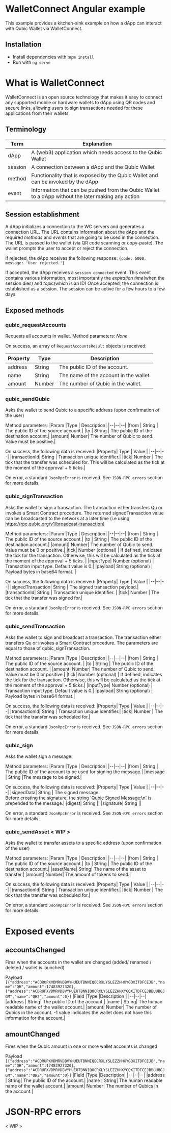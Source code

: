 # WalletConnect Angular example

This example provides a kitchen-sink example on how a dApp can interact with Qubic Wallet via WalletConnect.

## Installation

- Install dependencies with :`npm install`
- Run with `ng serve`

# What is WalletConnect

WalletConnect is an open source technology that makes it easy to connect any supported mobile or hardware wallets to dApp using QR codes and secure links, allowing users to sign transactions needed for these applications from their wallets.

## Terminology

| Term    | Explanation                                                                                        |
| ------- | -------------------------------------------------------------------------------------------------- |
| dApp    | A (web3) application which needs access to the Qubic Wallet                                        |
| session | A connection between a dApp and the Qubic Wallet                                                   |
| method  | Functionality that is exposed by the Qubic Wallet and can be invoked by the dApp                   |
| event   | Information that can be pushed from the Qubic Wallet to a dApp without the later making any action |

## Session establishment

A dApp initializes a connection to the WC servers and generates a connection URL. 
The URL contains information about the dApp and the required _methods_ and _events_ that are going to be used in the connection. 
The URL is passed to the wallet (via QR code scanning or copy-paste). 
The wallet prompts the user to accept or reject the connection.

If rejected, the dApp receives the following response: 
`{code: 5000, message: 'User rejected.'}`

If accepted, the dApp receives a
`session connected` event. This event contains various information, most importantly the _expiration time_(when the session dies) and _topic_(which is an ID)
Once accepted, the connection is established as a session. The session can be active for a few hours to a few days.

## Exposed methods

### qubic_requestAccounts

Requests all accounts in wallet.
Method parameters: _None_

On success, an array of `RequestAccountsResult` objects is received:

| Property | Type   | Description                           |
| -------- | ------ | ------------------------------------- |
| address  | String | The public ID of the account.         |
| name     | String | The name of the account in the wallet.|
| amount   | Number | The number of Qubic in the wallet.    |

### qubic_sendQubic

Asks the wallet to send Qubic to a specific address (upon confirmation of the user)

Method parameters:
|Param |Type | Description|
|--|--|--|
|from | String | The public ID of the source account.|
|to | String | The public ID of the destination account.|
|amount| Number| The number of Qubic to send. Value must be positive.|

On success, the following data is received:
|Property| Type | Value |
|--|--|--|
|transactionId| String | Transaction unique identifier.|
|tick| Number | The tick that the transfer was scheduled for. This will be calculated as the tick at the moment of the approval + 5 ticks.|

On error, a standard `JsonRpcError` is received. See `JSON-RPC errors` section for more details.

### qubic_signTransaction

Asks the wallet to sign a transaction. The transaction either transfers Qu or invokes a Smart Contract procedure.
The returned signedTransaction value can be broadcasted to the network at a later time (i.e using https://rpc.qubic.org/v1/broadcast-transaction)

Method parameters:
|Param |Type | Description|
|--|--|--|
|from | String | The public ID of the source account.|
|to | String | The public ID of the destination account.|
|amount| Number| The number of Qubic to send. Value must be 0 or positive.|
|tick| Number (optional) | If defined, indicates the tick for the transaction. Otherwise, this will be calculated as the tick at the moment of the approval + 5 ticks. |
|inputType|	Number (optional) | Transaction input type. Default value is 0.|
|payload| String (optional) | Payload bytes in base64 format. |

On success, the following data is received:
|Property| Type | Value |
|--|--|--|
|signedTransaction| String | The signed transaction payload.|
|transactionId| String | Transaction unique identifier. |
|tick| Number | The tick that the transfer was signed for.|

On error, a standard `JsonRpcError` is received. See `JSON-RPC errors` section for more details.

### qubic_sendTransaction

Asks the wallet to sign and broadcast a transaction. The transaction either transfers Qu or invokes a Smart Contract procedure.
The parameters are equal to those of qubic_signTransaction.

Method parameters:
|Param |Type | Description|
|--|--|--|
|from | String | The public ID of the source account. |
|to | String | The public ID of the destination account. |
|amount| Number| The number of Qubic to send. Value must be 0 or positive.|
|tick| Number (optional) | If defined, indicates the tick for the transaction. Otherwise, this will be calculated as the tick at the moment of the approval + 5 ticks.|
|inputType|	Number (optional) | Transaction input type. Default value is 0.|
|payload| String (optional) | Payload bytes in base64 format.|

On success, the following data is received:
|Property| Type | Value |
|--|--|--|
|transactionId| String | Transaction unique identifier.|
|tick| Number | The tick that the transfer was scheduled for.|

On error, a standard `JsonRpcError` is received. See `JSON-RPC errors` section for more details.

### qubic_sign

Asks the wallet sign a message.

Method parameters:
|Param |Type | Description|
|--|--|--|
|from | String | The public ID of the account to be used for signing the message.|
|message | String |The message to be signed.|

On success, the following data is received:
|Property| Type | Value |
|--|--|--|
|signedData| String | The signed message.</br>Before creating the signature, the string 'Qubic Signed Message:\n' is prepended to the message.|
|digest| String ||
|signature| String ||

On error, a standard `JsonRpcError` is received. See `JSON-RPC errors` section for more details.

### qubic_sendAsset < WIP >

Asks the wallet to transfer assets to a specific address (upon confirmation of the user)

Method parameters:
|Param |Type | Description|
|--|--|--|
|from | String | The public ID of the source account.|
|to | String | The public ID of the destination account.|
|assetName| String| The name of the asset to transfer.|
|amount| Number| The amount of tokens to send.|

On success, the following data is received:
|Property| Type | Value |
|--|--|--|
|transactionId| String | Transaction unique identifier.|
|tick| Number | The tick that the transfer was scheduled for.|

On error, a standard `JsonRpcError` is received. See `JSON-RPC errors` section for more details.

# Exposed events

## accountsChanged

Fires when the accounts in the wallet are changed (added/ renamed / deleted / wallet is launched)

Payload
`[{"address":"ACDRUPXVDMRVDBVYHUEUTBNNIQOCRXLYSLEZZHHXYGQXITDFCEJB","name":"QH","amount":17483927320},{"address":"ACDRUPXVDMRVDBVYHUEUTBNNIQOCRXLYSLEZZHHXYGQXITDFCEJBBUUBGJGM","name":"QH2","amount":0}]`
|Field |Type |Description |
|--|--|--|
|address | String| The public ID of the account.|
|name | String| The human readable name of the wallet account.|
|amount| Number| The number of Qubics in the account. -1 value indicates the wallet does not have this information for the account.|

## amountChanged

Fires when the Qubic amount in one or more wallet accounts is changed

Payload
`[{"address":"ACDRUPXVDMRVDBVYHUEUTBNNIQOCRXLYSLEZZHHXYGQXITDFCEJB","name":"QH","amount":17483927320},{"address":"ACDRUPXVDMRVDBVYHUEUTBNNIQOCRXLYSLEZZHHXYGQXITDFCEJBBUUBGJGM","name":"QH2","amount":0}]`
|Field |Type |Description|
|--|--|--|
|address | String| The public ID of the account.|
|name | String| The human readable name of the wallet account.|
|amount| Number| The number of Qubics in the account.|

# JSON-RPC errors
< WIP >